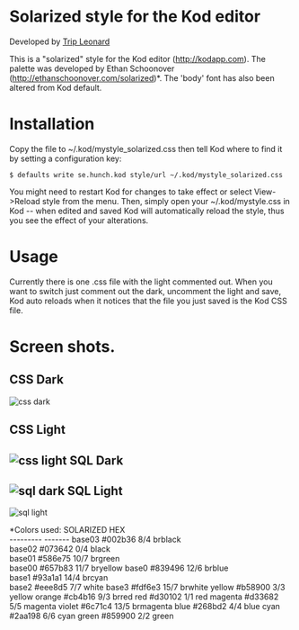 Solarized style for the Kod editor
==================================
  
Developed by [Trip Leonard](http://trip.invisibledog.net)
  
This is a "solarized" style for the Kod editor (http://kodapp.com). 
The palette was developed by Ethan Schoonover 
(http://ethanschoonover.com/solarized)*. The 'body' font has 
also been altered from Kod default.
 
Installation
============
  
Copy the file to ~/.kod/mystyle_solarized.css then tell Kod where to find it
by setting a configuration key:
 
    $ defaults write se.hunch.kod style/url ~/.kod/mystyle_solarized.css

You might need to restart Kod for changes to take effect or 
select View->Reload style from the menu. Then, simply open
your ~/.kod/mystyle.css in Kod -- when edited and saved Kod will
automatically reload the style, thus you see the effect of your 
alterations.

Usage
=====

Currently there is one .css file with the light commented out.
When you want to switch just comment out the dark, 
uncomment the light and save, Kod auto reloads when 
it notices that the file you just saved is the Kod CSS file.  
  
Screen shots.
===
CSS Dark
---
![css dark](https://github.com/tripleonard/kod-solarized/raw/master/img/kod-css-dark.png)

CSS Light
---
![css light](https://github.com/tripleonard/kod-solarized/raw/master/img/kod-css-light.png)
SQL Dark
---
![sql dark](https://github.com/tripleonard/kod-solarized/raw/master/img/kod-sql-dark.png)
SQL Light
---
![sql light](https://github.com/tripleonard/kod-solarized/raw/master/img/kod-sql-light.png)

*Colors used:
    SOLARIZED HEX     
    --------- ------- 
    base03    #002b36  8/4 brblack  
    base02    #073642  0/4 black    
    base01    #586e75 10/7 brgreen  
    base00    #657b83 11/7 bryellow 
    base0     #839496 12/6 brblue   
    base1     #93a1a1 14/4 brcyan   
    base2     #eee8d5  7/7 white
    base3     #fdf6e3 15/7 brwhite
    yellow    #b58900  3/3 yellow 
    orange    #cb4b16  9/3 brred
    red       #d30102  1/1 red
    magenta   #d33682  5/5 magenta
    violet    #6c71c4 13/5 brmagenta
    blue      #268bd2  4/4 blue
    cyan      #2aa198  6/6 cyan
    green     #859900  2/2 green
